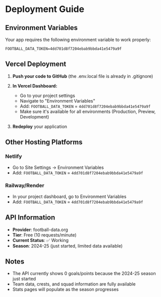 # Deployment Guide

## Environment Variables

Your app requires the following environment variable to work properly:

```
FOOTBALL_DATA_TOKEN=4dd701d8f7204ebab9bbda41e5479a9f
```

## Vercel Deployment

1. **Push your code to GitHub** (the .env.local file is already in .gitignore)

2. **In Vercel Dashboard:**
   - Go to your project settings
   - Navigate to "Environment Variables"
   - Add: `FOOTBALL_DATA_TOKEN` = `4dd701d8f7204ebab9bbda41e5479a9f`
   - Make sure it's available for all environments (Production, Preview, Development)

3. **Redeploy** your application

## Other Hosting Platforms

### Netlify
- Go to Site Settings → Environment Variables
- Add: `FOOTBALL_DATA_TOKEN` = `4dd701d8f7204ebab9bbda41e5479a9f`

### Railway/Render
- In your project dashboard, go to Environment Variables
- Add: `FOOTBALL_DATA_TOKEN` = `4dd701d8f7204ebab9bbda41e5479a9f`

## API Information

- **Provider**: football-data.org
- **Tier**: Free (10 requests/minute)
- **Current Status**: ✅ Working
- **Season**: 2024-25 (just started, limited data available)

## Notes

- The API currently shows 0 goals/points because the 2024-25 season just started
- Team data, crests, and squad information are fully available
- Stats pages will populate as the season progresses